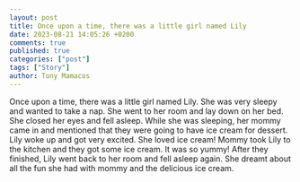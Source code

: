 ```yaml
---
layout: post
title: Once upon a time, there was a little girl named Lily
date: 2023-08-21 14:05:26 +0200
comments: true
published: true
categories: ["post"]
tags: ["Story"]
author: Tony Mamacos
---
```

Once upon a time, there was a little girl named Lily. She was very sleepy and wanted to take a nap. She went to her room and lay down on her bed. She closed her eyes and fell asleep.
While she was sleeping, her mommy came in and mentioned that they were going to have ice cream for dessert. Lily woke up and got very excited. She loved ice cream!
Mommy took Lily to the kitchen and they got some ice cream. It was so yummy! After they finished, Lily went back to her room and fell asleep again. She dreamt about all the fun she had with mommy and the delicious ice cream.
